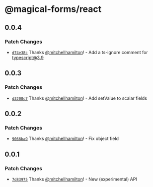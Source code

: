 # @magical-forms/react

## 0.0.4

### Patch Changes

- [`d74e38c`](https://github.com/Thinkmill/magical-forms/commit/d74e38c51cda2f1fb09b689d54aac7bd8c55853c) Thanks [@mitchellhamilton](https://github.com/mitchellhamilton)! - Add a ts-ignore comment for typescript@3.9

## 0.0.3

### Patch Changes

- [`d3200c7`](https://github.com/Thinkmill/magical-forms/commit/d3200c7a41f2ec5083338179073fe7b09c1b0c8e) Thanks [@mitchellhamilton](https://github.com/mitchellhamilton)! - Add setValue to scalar fields

## 0.0.2

### Patch Changes

- [`9066ba9`](https://github.com/Thinkmill/magical-forms/commit/9066ba9222effc6fd3c7841226e5a569b59d3d8b) Thanks [@mitchellhamilton](https://github.com/mitchellhamilton)! - Fix object field

## 0.0.1

### Patch Changes

- [`7d83975`](https://github.com/Thinkmill/magical-forms/commit/7d8397557cb5a545f1a338a0266673282bc150ff) Thanks [@mitchellhamilton](https://github.com/mitchellhamilton)! - New (experimental) API
